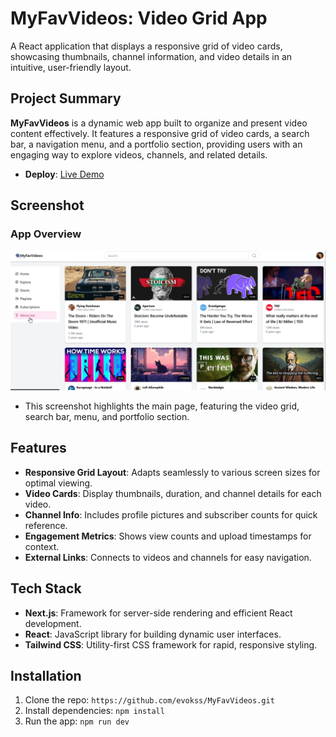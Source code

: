# MyFavVideos: Video Grid App

A React application that displays a responsive grid of video cards, showcasing thumbnails, channel information, and video details in an intuitive, user-friendly layout.

## Project Summary

**MyFavVideos** is a dynamic web app built to organize and present video content effectively. It features a responsive grid of video cards, a search bar, a navigation menu, and a portfolio section, providing users with an engaging way to explore videos, channels, and related details.

- **Deploy**: [Live Demo](https://my-fav-videos.vercel.app/)

## Screenshot

### App Overview
![Main Page Screenshot](./docs/screenshots/main-page.png)

- This screenshot highlights the main page, featuring the video grid, search bar, menu, and portfolio section.

## Features
- **Responsive Grid Layout**: Adapts seamlessly to various screen sizes for optimal viewing.
- **Video Cards**: Display thumbnails, duration, and channel details for each video.
- **Channel Info**: Includes profile pictures and subscriber counts for quick reference.
- **Engagement Metrics**: Shows view counts and upload timestamps for context.
- **External Links**: Connects to videos and channels for easy navigation.

## Tech Stack
- **Next.js**: Framework for server-side rendering and efficient React development.
- **React**: JavaScript library for building dynamic user interfaces.
- **Tailwind CSS**: Utility-first CSS framework for rapid, responsive styling.

## Installation
1. Clone the repo: `https://github.com/evokss/MyFavVideos.git`
2. Install dependencies: `npm install`
3. Run the app: `npm run dev`
